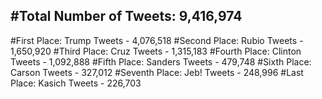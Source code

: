 #Total Number of Tweets: 9,416,974 
---
#First Place: Trump Tweets - 4,076,518
#Second Place: Rubio Tweets - 1,650,920
#Third Place: Cruz Tweets - 1,315,183
#Fourth Place: Clinton Tweets - 1,092,888
#Fifth Place: Sanders Tweets - 479,748
#Sixth Place: Carson Tweets - 327,012
#Seventh Place: Jeb! Tweets - 248,996
#Last Place: Kasich Tweets - 226,703

